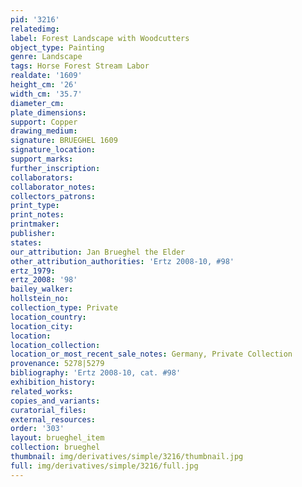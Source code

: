 ```yaml
---
pid: '3216'
relatedimg: 
label: Forest Landscape with Woodcutters
object_type: Painting
genre: Landscape
tags: Horse Forest Stream Labor
realdate: '1609'
height_cm: '26'
width_cm: '35.7'
diameter_cm: 
plate_dimensions: 
support: Copper
drawing_medium: 
signature: BRUEGHEL 1609
signature_location: 
support_marks: 
further_inscription: 
collaborators: 
collaborator_notes: 
collectors_patrons: 
print_type: 
print_notes: 
printmaker: 
publisher: 
states: 
our_attribution: Jan Brueghel the Elder
other_attribution_authorities: 'Ertz 2008-10, #98'
ertz_1979: 
ertz_2008: '98'
bailey_walker: 
hollstein_no: 
collection_type: Private
location_country: 
location_city: 
location: 
location_collection: 
location_or_most_recent_sale_notes: Germany, Private Collection
provenance: 5278|5279
bibliography: 'Ertz 2008-10, cat. #98'
exhibition_history: 
related_works: 
copies_and_variants: 
curatorial_files: 
external_resources: 
order: '303'
layout: brueghel_item
collection: brueghel
thumbnail: img/derivatives/simple/3216/thumbnail.jpg
full: img/derivatives/simple/3216/full.jpg
---
```

